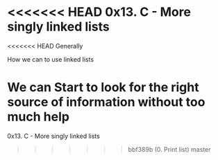 <<<<<<< HEAD
0x13. C - More singly linked lists
=======
<<<<<<< HEAD
Generally

How we can to use linked lists

We can Start to look for the right source of information without too much help
=======
0x13. C - More singly linked lists
>>>>>>> bbf389b (0. Print list)
>>>>>>> master
